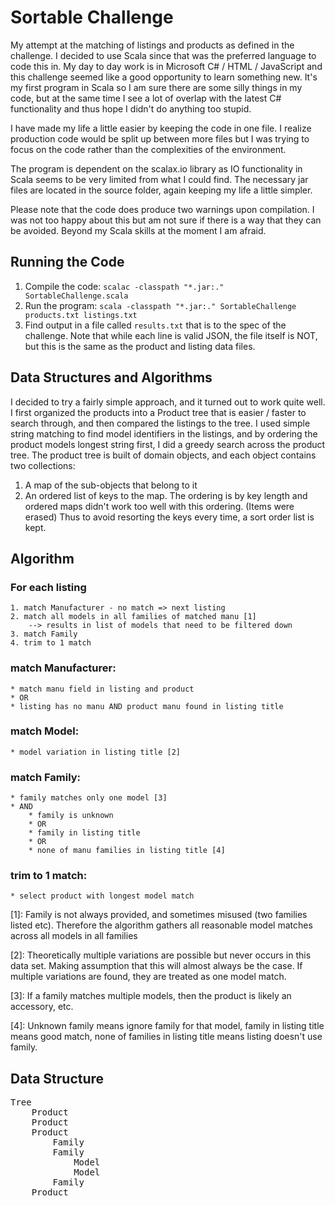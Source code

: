 Sortable Challenge
==================

My attempt at the matching of listings and products as defined in the challenge. I decided to use Scala since that was the preferred language to code this in. My day to day work is in Microsoft C# / HTML / JavaScript and this challenge seemed like a good opportunity to learn something new.  It's my first program in Scala so I am sure there are some silly things in my code, but at the same time I see a lot of overlap with the latest C# functionality and thus hope I didn't do anything too stupid. 

I have made my life a little easier by keeping the code in one file. I realize production code would be split up between more files but I was trying to focus on the code rather than the complexities of the environment. 

The program is dependent on the scalax.io library as IO functionality in Scala seems to be very limited from what I could find. The necessary jar files are located in the source folder, again keeping my life a little simpler. 

Please note that the code does produce two warnings upon compilation. I was not too happy about this but am not sure if there is a way that they can be avoided. Beyond my Scala skills at the moment I am afraid.

Running the Code
----------------

1. Compile the code:
	`scalac -classpath "*.jar:." SortableChallenge.scala`
2. Run the program:
	`scala -classpath "*.jar:." SortableChallenge products.txt listings.txt`
3. Find output in a file called `results.txt` that is to the spec of the challenge. Note that while each line is valid JSON, the file itself is NOT, but this is the same as the product and listing data files. 

Data Structures and Algorithms
------------------------------
I decided to try a fairly simple approach, and it turned out to work quite well. I first organized the products into a Product tree that is easier / faster to search through, and then compared the listings to the tree. I used simple string matching to find model identifiers in the listings, and by ordering the product models longest string first, I did a greedy search across the product tree. 
The product tree is built of domain objects, and each object contains two collections: 

1. A map of the sub-objects that belong to it
2. An ordered list of keys to the map. The ordering is by key length and ordered maps didn't work too well with this ordering. (Items were erased) Thus to avoid resorting the keys every time, a sort order list is kept.

Algorithm
---------
### For each listing
	1. match Manufacturer - no match => next listing
	2. match all models in all families of matched manu [1] 
		--> results in list of models that need to be filtered down
	3. match Family
	4. trim to 1 match


### match Manufacturer:
	* match manu field in listing and product
	* OR
	* listing has no manu AND product manu found in listing title

### match Model:
	* model variation in listing title [2]  

### match Family:
	* family matches only one model [3]
	* AND
		* family is unknown 
		* OR
		* family in listing title
		* OR
		* none of manu families in listing title [4]

### trim to 1 match:
	* select product with longest model match


[1]: Family is not always provided, and sometimes misused (two families listed etc). Therefore the algorithm gathers all reasonable model matches across all models in all families

[2]: Theoretically multiple variations are possible but never occurs in this data set. Making assumption that this will almost always be the case. If multiple variations are found, they are treated as one model match.

[3]: If a family  matches multiple models, then the product is likely an accessory, etc.

[4]: Unknown family means ignore family for that model, family in listing title means good match, none of families in listing title means listing doesn't use family.

Data Structure
--------------
<pre>
Tree
	Product
	Product
	Product
		Family
		Family
			Model
			Model
		Family
	Product

</pre>






